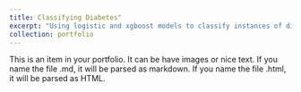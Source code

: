 ```yaml
---
title: Classifying Diabetes"
excerpt: "Using logistic and xgboost models to classify instances of diabetes<br/><img src='/images/500x300.png'>"
collection: portfolio
---
```


 This is an item in your portfolio. It can be have images or nice text. If you name the file .md, it will be parsed as markdown. If you name the file .html, it will be parsed as HTML. 
